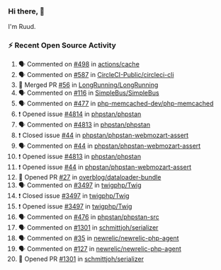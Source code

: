 ### Hi there, 👋

I'm Ruud.
 
### :zap: Recent Open Source Activity

<!--START_SECTION:activity-->
1. 🗣 Commented on [#498](https://github.com/actions/cache/issues/498) in [actions/cache](https://github.com/actions/cache)
2. 🗣 Commented on [#587](https://github.com/CircleCI-Public/circleci-cli/issues/587) in [CircleCI-Public/circleci-cli](https://github.com/CircleCI-Public/circleci-cli)
3. 🎉 Merged PR [#56](https://github.com/LongRunning/LongRunning/pull/56) in [LongRunning/LongRunning](https://github.com/LongRunning/LongRunning)
4. 🗣 Commented on [#116](https://github.com/SimpleBus/SimpleBus/issues/116) in [SimpleBus/SimpleBus](https://github.com/SimpleBus/SimpleBus)
5. 🗣 Commented on [#477](https://github.com/php-memcached-dev/php-memcached/issues/477) in [php-memcached-dev/php-memcached](https://github.com/php-memcached-dev/php-memcached)
6. ❗️ Opened issue [#4814](https://github.com/phpstan/phpstan/issues/4814) in [phpstan/phpstan](https://github.com/phpstan/phpstan)
7. 🗣 Commented on [#4813](https://github.com/phpstan/phpstan/issues/4813) in [phpstan/phpstan](https://github.com/phpstan/phpstan)
8. ❗️ Closed issue [#44](https://github.com/phpstan/phpstan-webmozart-assert/issues/44) in [phpstan/phpstan-webmozart-assert](https://github.com/phpstan/phpstan-webmozart-assert)
9. 🗣 Commented on [#44](https://github.com/phpstan/phpstan-webmozart-assert/issues/44) in [phpstan/phpstan-webmozart-assert](https://github.com/phpstan/phpstan-webmozart-assert)
10. ❗️ Opened issue [#4813](https://github.com/phpstan/phpstan/issues/4813) in [phpstan/phpstan](https://github.com/phpstan/phpstan)
11. ❗️ Opened issue [#44](https://github.com/phpstan/phpstan-webmozart-assert/issues/44) in [phpstan/phpstan-webmozart-assert](https://github.com/phpstan/phpstan-webmozart-assert)
12. 💪 Opened PR [#27](https://github.com/overblog/dataloader-bundle/pull/27) in [overblog/dataloader-bundle](https://github.com/overblog/dataloader-bundle)
13. 🗣 Commented on [#3497](https://github.com/twigphp/Twig/issues/3497) in [twigphp/Twig](https://github.com/twigphp/Twig)
14. ❗️ Closed issue [#3497](https://github.com/twigphp/Twig/issues/3497) in [twigphp/Twig](https://github.com/twigphp/Twig)
15. ❗️ Opened issue [#3497](https://github.com/twigphp/Twig/issues/3497) in [twigphp/Twig](https://github.com/twigphp/Twig)
16. 🗣 Commented on [#476](https://github.com/phpstan/phpstan-src/issues/476) in [phpstan/phpstan-src](https://github.com/phpstan/phpstan-src)
17. 🗣 Commented on [#1301](https://github.com/schmittjoh/serializer/issues/1301) in [schmittjoh/serializer](https://github.com/schmittjoh/serializer)
18. 🗣 Commented on [#35](https://github.com/newrelic/newrelic-php-agent/issues/35) in [newrelic/newrelic-php-agent](https://github.com/newrelic/newrelic-php-agent)
19. 🗣 Commented on [#127](https://github.com/newrelic/newrelic-php-agent/issues/127) in [newrelic/newrelic-php-agent](https://github.com/newrelic/newrelic-php-agent)
20. 💪 Opened PR [#1301](https://github.com/schmittjoh/serializer/pull/1301) in [schmittjoh/serializer](https://github.com/schmittjoh/serializer)
<!--END_SECTION:activity-->
